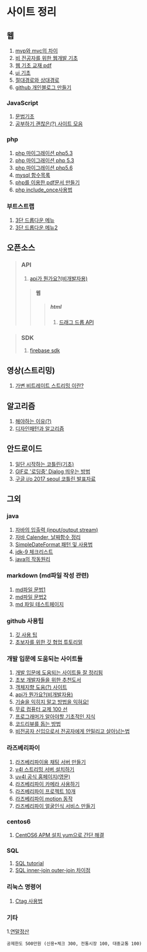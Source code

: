 사이트 정리
==================
## 웹
 1. [mvp와 mvc의 차이](http://blog.canapio.com/92)
 2. [비 전공자를 위한 웹개발 기초](https://www.slideshare.net/GihyoJoshuaJang/ss-71210860)
 3. [웹 기초 교재 pdf](https://okky.kr/article/400839)
 4. [ui 기초](http://goodui.org/)
 5. [절대경로와 상대경로 ](http://88240.tistory.com/122)
 6. [github 개인블로그 만들기](http://thdev.net/644)

 ### JavaScript
 1. [문법기초](https://developer.mozilla.org/ko/docs/Web/JavaScript)
 2. [공부하기 괜찮은(?) 사이트 모음](http://bonsaiden.github.io/JavaScript-Garden/ko/?utm_content=bufferb369a&utm_medium=social&utm_source=facebook.com&utm_campaign=buffer)

 ### php
 1. [php 마이그래이션 php5.3](http://php.net/manual/en/migration53.php)
 2. [php 마이그래이션 php 5.3 ](http://php.net/manual/en/migration56.deprecated.php)
 3. [php 마이그래이션 php5.6 ](http://php.net/manual/en/migration53.deprecated.php)
 4. [mysql 함수목록](http://php.net/manual/kr/ref.mysql.php)
 5. [php를 이용한 pdf문서 만들기](http://dev.meye.net/entry/PHP%EC%97%90%EC%84%9C-PDF-%EB%A7%8C%EB%93%9C%EB%8A%94-%EB%B0%A9%EB%B2%95)
 6. [php include_once사용법](http://php.net/manual/kr/function.include-once.php)

 ### 부트스트랩
 1. [3단 드롭다운 메뉴](https://www.w3schools.com/Bootstrap/tryit.asp?filename=trybs_ref_js_dropdown_multilevel_css&stacked=h)
 2. [3단 드롭다운 메뉴2](https://bootsnipp.com/snippets/featured/side-menu-on-hover)
## 오픈소스
 >### API
 > 1. [api가 뭔가요?(비개발자용)](https://brunch.co.kr/@cysstory/115)
  >>#### 웹
   >>>##### html
   >>>1. [드래그 드롭 API](https://milooy.wordpress.com/2017/06/21/working-together-with-github-tutorial/)

> ### SDK
>1. [firebase sdk](https://developers-kr.googleblog.com/2017/06/open-sourcing-firebase-sdks.html)

## 영상(스트리밍)
1. [가변 비트레이트 스트리밍 이란?](http://ondemand.tistory.com/177)
## 알고리즘
 1. [해야하는 이유(?)](https://okky.kr/article/398329)
 2. [디자인패턴과 알고리즘](https://okky.kr/article/380619)
## 안드로이드
 1. [일단 시작하는 코틀린(기초)](https://www.slideshare.net/parkjoongsoo1/ss-58654366)
 2. [GIF로 '로딩중' Dialog 띄우는 방법](http://gun0912.tistory.com/72)
 3. [구글 i/o 2017 seoul 코틀린 발표자료](https://www.slideshare.net/jyte/kotlin-lets-make-android-great-again)
## 그외
 ### java

 1. [자바의 입출력 (input/output stream)](http://blog.naver.com/PostView.nhn?blogId=hunter0931&logNo=30030467880)
 2. [자바 Calender, 날짜함수 정리](http://pandorica.tistory.com/18)
 3. [SimpleDateFormat 패턴 및 사용법](http://everlikemorning.tistory.com/entry/SimpleDateFormat-%ED%8C%A8%ED%84%B4%EB%B0%8F-%EC%82%AC%EC%9A%A9%EC%98%88%EC%A0%9C)
 4. [jdk-9 체크리스트](http://blog.takipi.com/jdk-9-checklist-project-jigsaw-sun-misc-unsafe-g1-repl-and-more/?utm_source=allsubs&utm_medium=email&utm_content=button&utm_campaign=java9checklist&mkt_tok=eyJpIjoiWVRoalpqUXlOMlUyWldZNSIsInQiOiJrRzNrcTNuZXdRRW5TNlJ4TXNRMlwvQjVVazZLdjdIMURtMGVcL0JyQkl0OXJOM0lNZG50V3A5dzcwOGtnR1hxYnNHeEI1RVwvY3hFNXBrbzJ5bUJ0b0pLcjFyUWdzcCtTeW5PWFpXSXVoVkhEdEp0VVM2RUNSUzh1K01EQ0ZEVE5VNyJ9)
 5. [java의 작동원리](http://d2.naver.com/helloworld/1230)

 ### markdown (md파일 작성 관련)
 1. [md파일 문법1](https://help.github.com/articles/basic-writing-and-formatting-syntax/)
 2. [md파일 문법2](https://gist.github.com/ihoneymon/652be052a0727ad59601)
 3. [md 파일 테스트페이지](http://parsedown.org/demo)

  ### github 사용팁
 1. [깃 사용 팁](https://github.com/mingrammer/git-tips)
 2. [초보자를 위한 깃 협업 튜토리얼](https://milooy.wordpress.com/2017/06/21/working-together-with-github-tutorial/)

 ### 개발 입문에 도움되는 사이트들
 1. [개발 입문에 도움되는 사이트들 잘 정리됨](http://asfirstalways.tistory.com/153)
 2. [초보 개발자들을 위한 추천도서](https://okky.kr/article/395414)
 3. [객체지향 도움(?) 사이트](https://developerfarm.wordpress.com/2012/02/03/object_calisthenics_summary/)
 4. [api가 뭔가요?(비개발자용)](https://brunch.co.kr/@cysstory/115)
  5. [기술을 익히지 말고 방법을 익혀요!](https://joshua1988.github.io/web_dev/change-the-way-you-learn-to-code/)
  6. [무료 컴퓨터 교제 100 선](http://stock79.tistory.com/125)
  7. [프로그래머가 알아야할 기초적인 지식](https://slipp.net/questions/80)
  8. [코드리뷰를 돕는 방법](http://1boon.kakao.com/bloter/238819)
  9. [비전공자 신입으로서 전공자에게 안밀리고 살아남는법](https://okky.kr/article/372485)

 ### 라즈베리파이
 1. [라즈베리파이용 채팅 서버 만들기](http://blog.naver.com/tipsware/221012372634)
 2. [v4l 스트리밍 서버 설치하기](http://blog.naver.com/PostView.nhn?blogId=cosmosjs&logNo=220789812263&categoryNo=0&parentCategoryNo=56&viewDate=&currentPage=1&postListTopCurrentPage=1&from=section)
3. [uv4l 공식 홈페이지(영문)](http://www.linux-projects.org/)
4. [라즈베리파이 카메라 사용하기](https://kocoafab.cc/tutorial/view/334)
5. [라즈베리파이 프로젝트 10개](http://www.itworld.co.kr/slideshow/92451)
6. [라즈베리파이 motion 동작](https://pimylifeup.com/raspberry-pi-webcam-server/)
7. [라즈베리파이 얼굴인식 서비스 만들기](https://www.slideshare.net/awskorea/raspberypi-serverless-ai-service)
 ### centos6
 1. [CentOS6 APM 설치 yum으로 간단 해결](http://netfree.tistory.com/entry/CentOS6-APM-%EC%84%A4%EC%B9%98-yum%EC%9C%BC%EB%A1%9C-%EA%B0%84%EB%8B%A8-%ED%95%B4%EA%B2%B0)

 ### SQL
 1. [SQL tutorial](https://www.w3schools.com/sql/)
 2. [SQL inner-join outer-join 차이점](http://egloos.zum.com/darky/v/1230443)

 ### 리눅스 명령어
 1. [Ctag 사용법](http://bowbowbow.tistory.com/15)


 ### 기타
 1.[연말정산](https://banksalad.com/contents/89)
 ```급여의 25% 이상 사용시 (신용카드 15%, 그 외 30% 공제)
공제한도 500만원 (신용+체크 300, 전통시장 100, 대중교통 100)
